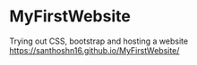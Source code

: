 # MyFirstWebsite
Trying out CSS, bootstrap and hosting a website
https://santhoshn16.github.io/MyFirstWebsite/
